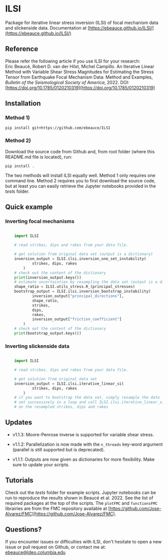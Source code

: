# ILSI
Package for iterative linear stress inversion (ILSI) of focal mechanism data and slickenside data. Documentation at [https://ebeauce.github.io/ILSI/](https://ebeauce.github.io/ILSI/)<br>

## Reference
Please refer the following article if you use ILSI for your research:<br>
Eric Beaucé, Robert D. van der Hilst, Michel Campillo. An Iterative Linear Method with Variable Shear Stress Magnitudes for Estimating the Stress Tensor from Earthquake Focal Mechanism Data: Method and Examples, *Bulletin of the Seismological Society of America*, 2022. DOI: [https://doi.org/10.1785/0120210319](https://doi.org/10.1785/0120210319)

## Installation

### Method 1)

    pip install git+https://github.com/ebeauce/ILSI

### Method 2)

Download the source code from Github and, from root folder (where this README.md file is located), run:
    
    pip install .

The two methods will install ILSI equally well. Method 1 only requires one command line. Method 2 requires you to first download the source code, but at least you can easily retrieve the Jupyter notebooks provided in the *tests* folder.

## Quick example

### Inverting focal mechanisms

```python

    import ILSI

    # read strikes, dips and rakes from your data file.

    # get solution from original data set (output is a dictionary)
    inversion_output = ILSI.ilsi.inversion_one_set_instability(
            strikes, dips, rakes
        )
    # check out the content of the dictionary
    print(inversion_output.keys())
    # estimate uncertainties by resampling the data set (output is a dictionary)
    shape_ratio = ILSI.utils_stress.R_(principal_stresses)
    bootstrap_output = ILSI.ilsi.inversion_bootstrap_instability(
            inversion_output["principal_directions"],
            shape_ratio,
            strikes,
            dips,
            rakes,
            inversion_output["friction_coefficient"]
        )
    # check out the content of the dictionary
    print(bootstrap_output.keys())
```

### Inverting slickenside data

```python

    import ILSI

    # read strikes, dips and rakes from your data file.

    # get solution from original data set
    inversion_output = ILSI.ilsi.iterative_linear_si(
            strikes, dips, rakes
        )
    # if you want to bootstrap the data set, simply resample the data
    # set successively in a loop and call ILSI.ilsi.iterative_linear_si
    # on the resampled strikes, dips and rakes
```

## Updates

- v1.1.3: Moore-Penrose inverse is supported for variable shear stress.

- v1.1.2: Parallelization is now made with the `n_threads` key-word argument (parallel is still supported but is deprecated).

- v1.1.1: Outputs are now given as dictionaries for more flexibility. Make sure
  to update your scripts.

## Tutorials
Check out the *tests* folder for example scripts. Jupyter notebooks can be run to reproduce the results shown in Beaucé et al. 2022. See the list of required packages at the top of the scripts. The `plotFMC` and `functionsFMC` librairies are from the FMC repository available at [https://github.com/Jose-Alvarez/FMC](https://github.com/Jose-Alvarez/FMC).

## Questions?

If you encounter issues or difficulties with ILSI, don't hesitate to open a new issue or pull request on Github, or contact me at: ebeauce@ldeo.columbia.edu

